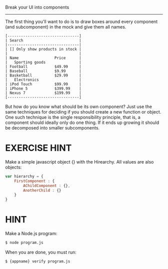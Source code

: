 Break your UI into components

----------------------------------------------------------------------

The first thing you'll want to do is to draw boxes around every component (and subcomponent) in the mock and give them all names.

    [--------------------------------]
    | Search                         |
    |--------------------------------|
    | [] Only show products in stock |
    |                                |
    | Name                Price      |
    |   Sporting goods               |
    | Football            $49.99     |
    | Baseball            $9.99      |
    | Basketball          $29.99     |
    |   Electronics                  |
    | iPod Touch          $99.99     |
    | iPhone 5            $399.99    |
    | Nexus 7             $199.99    |
    [--------------------------------]

But how do you know what should be its own component? Just use the same techniques for deciding if you should create a new function or object. One such technique is the single responsibility principle, that is, a component should ideally only do one thing. If it ends up growing it should be decomposed into smaller subcomponents.

# EXERCISE HINT

Make a simple javascript object {} with the Hirearchy. All values are also objects:

```js
var hierarchy = {
    FirstComponent : {
        AChildComponent : {},
        AnotherChild : {}
    }
}
```

# HINT

Make a Node.js program:

```sh
$ node program.js
```

When you are done, you must run:

```sh
$ {appname} verify program.js
```